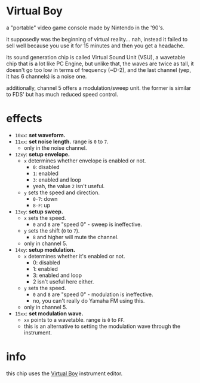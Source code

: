 # Virtual Boy

a "portable" video game console made by Nintendo in the '90's.

it supposedly was the beginning of virtual reality... nah, instead it failed to sell well because you use it for 15 minutes and then you get a headache.

its sound generation chip is called Virtual Sound Unit (VSU), a wavetable chip that is a lot like PC Engine, but unlike that, the waves are twice as tall, it doesn't go too low in terms of frequency (~D-2), and the last channel (yep, it has 6 channels) is a noise one.

additionally, channel 5 offers a modulation/sweep unit. the former is similar to FDS' but has much reduced speed control.

# effects

- `10xx`: **set waveform.**
- `11xx`: **set noise length.** range is `0` to `7`.
  - only in the noise channel.
- `12xy`: **setup envelope.**
  - `x` determines whether envelope is enabled or not.
    - `0`: disabled
    - `1`: enabled
    - `3`: enabled and loop
    - yeah, the value `2` isn't useful.
  - `y` sets the speed and direction.
    - `0-7`: down
    - `8-F`: up
- `13xy`: **setup sweep.**
  - `x` sets the speed.
    - `0` and `8` are "speed 0" - sweep is ineffective.
  - `y` sets the shift (`0` to `7`).
    - `8` and higher will mute the channel.
  - only in channel 5.
- `14xy`: **setup modulation.**
  - `x` determines whether it's enabled or not.
    - 0: disabled
    - 1: enabled
    - 3: enabled and loop
    - 2 isn't useful here either.
  - `y` sets the speed.
    - `0` and `8` are "speed 0" - modulation is ineffective.
    - no, you can't really do Yamaha FM using this.
  - only in channel 5.
- `15xx`: **set modulation wave.**
  - `xx` points to a wavetable. range is `0` to `FF`.
  - this is an alternative to setting the modulation wave through the instrument.

# info

this chip uses the [Virtual Boy](../4-instrument/virtual-boy.md) instrument editor.
